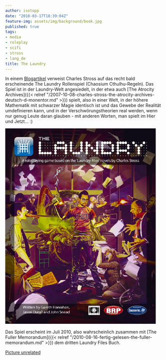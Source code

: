 ```yaml
---
author: isotopp
date: "2010-03-17T18:39:04Z"
feature-img: assets/img/background/book.jpg
published: true
tags:
- media
- roleplay
- scifi
- stross
- lang_de
title: The Laundry
---
```

In einem [Blogartikel](http://www.antipope.org/charlie/blog-static/2010/03/for-sale-first-edition-of-the.html)
verweist Charles Stross auf das recht bald erscheinende The Laundry
Rollenspiel (Chaosium Cthulhu-Regeln).  Das Spiel ist in der Laundry-Welt
angesiedelt, in der etwa auch
[The Atrocity Archives]({{< relref "/2007-10-08-charles-stross-the-atrocity-archives-deutsch-d-monentor.md" >}})
spielt, also in einer Welt, in der höhere Mathematik mit schwarzer Magie
identisch ist und das Gewebe der Realität umdefinieren kann, und in der
Verschwörungstheorien real werden, wenn nur genug Leute daran glauben - mit
anderen Worten, man spielt im Hier und Jetzt...  :)

![The Laundry Role Playing Game](/uploads/the_laundry.jpg)

Das Spiel erscheint im Juli 2010, also wahrscheinlich zusammen mit
[The Fuller Memorandum]({{< relref "/2010-08-16-fertig-gelesen-the-fuller-memorandum.md" >}})
dem dritten Laundry Files Buch.

[Picture unrelated](http://spippo.deviantart.com/art/My-Little-Cthulhu-94509492)
